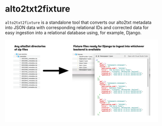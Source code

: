 # alto2txt2fixture

`alto2txt2fixture` is a standalone tool that converts our alto2txt metadata into JSON data with corresponding relational IDs and corrected data for easy ingestion into a relational database using, for example, Django.

![img/header.png](img/header.png)

